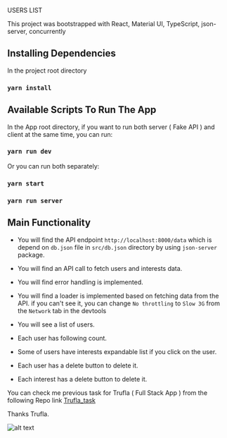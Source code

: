 USERS LIST

This project was bootstrapped with React, Material UI, TypeScript, json-server, concurrently
## Installing Dependencies

In the project root directory

### `yarn install`

## Available Scripts To Run The App

In the App root directory, if you want to run both server ( Fake API ) and client at the same time, you can run:

### `yarn run dev`

Or you can run both separately:

### `yarn start`
### `yarn run server`

## Main Functionality

* You will find the API endpoint `http://localhost:8000/data` which is depend on `db.json` file in `src/db.json` directory by using `json-server` package.<br />

* You will find an API call to fetch users and interests data.<br />

* You will find error handling is implemented.<br />

* You will find a loader is implemented based on fetching data from the API. if you can't see it, you can change `No throttling` to `Slow 3G` from the `Network` tab in the devtools<br />

* You will see a list of users.<br />

* Each user has following count.<br />

* Some of users have interests expandable list if you click on the user.<br />

* Each user has a delete button to delete it.<br />

* Each interest has a delete button to delete it.<br />

You can check me previous task for Trufla ( Full Stack App ) from the following Repo link
[Trufla_task](https://github.com/MohamedShawkyBayoumi/Trufla_task)

Thanks Trufla.

![alt text](https://res.cloudinary.com/dymelpf7v/image/upload/v1619216414/users-list.jpg)